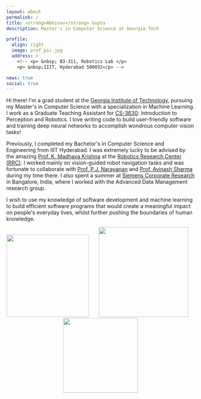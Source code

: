 ```yaml
---
layout: about
permalink: /
title: <strong>Abhinav</strong> Gupta
description: Master's in Computer Science at Georgia Tech

profile:
  align: right
  image: prof_pic.jpg
  address: >
    <!-- <p> &nbsp; B3-311, Robotics Lab </p>
    <p> &nbsp;IIIT, Hyderabad 500032</p> -->

news: true
social: true
---
```


Hi there! I'm a grad student at the [Georgia Institute of Technology](https://www.gatech.edu/), pursuing my Master's in Computer Science with a specialization in Machine Learning. I work as a Graduate Teaching Assistant for [CS-3630](https://harishravichandarblog.files.wordpress.com/2021/08/cs3630_fall2021_syllabus-v1-aug_22.pdf): Introduction to Perception and Robotics. I love writing code to build user-friendly software and training deep neural networks to accomplish wondrous computer vision tasks!  

Previously, I completed my Bachelor's in Computer Science and Engineering from IIIT Hyderabad. I was extremely lucky to be advised by the amazing [Prof. K. Madhava Krishna](https://scholar.google.com/citations?user=QDuPGHwAAAAJ&hl=en) at the [Robotics Research Center (RRC)](https://robotics.iiit.ac.in/). I worked mainly on vision-guided robot navigation tasks and was fortunate to collaborate with [Prof. P.J. Narayanan](https://scholar.google.com/citations?user=3HKjt_IAAAAJ&hl=en) and [Prof. Avinash Sharma](https://scholar.google.com/citations?user=4ladtC0AAAAJ&hl=en) during my time there. I also spent a summer at [Siemens Corporate Research](https://new.siemens.com/in/en.html) in Bangalore, India, where I worked with the Advanced Data Management research group.

I wish to use my knowledge of software development and machine learning to build efficient software programs that would create a meaningful impact on people's everyday lives, whilst further pushing the boundaries of human knowledge. 
<br>

<!-- <div class="row">
    <div class="col-sm mt-3 mt-md-0">
        <img width="100" class="img-fluid rounded z-depth-1" src="{{ '/assets/img/IIIT.png' | relative_url }}" alt="" />
    </div>
    <div class="col-sm mt-3 mt-md-0">
        <img width="100" class="img-fluid rounded z-depth-1" src="{{ '/assets/img/RRC.png' | relative_url }}" alt="" />
    </div>
    <div class="col-sm mt-3 mt-md-0">
        <img width="100" class="img-fluid rounded z-depth-1" src="{{ '/assets/img/siemens.jpeg' | relative_url }}" />
    </div>
</div> -->

<div>
	<center>
    <img width="220" src="{{ site.baseurl }}/assets/img/gt.png"> &ensp; &ensp;
    <img width="240" src="{{ site.baseurl }}/assets/img/IIIT.png"> &nbsp; &nbsp;  
    <img width="200" src="{{ site.baseurl }}/assets/img/siemens.jpeg">
	</center>
</div>

<!-- <div>
    &ensp; &ensp; Honours (2019-2021) &nbsp; &ensp; &ensp; &ensp; &ensp;
    Bachelors (2017-2021) &ensp; &ensp; &nbsp;
    Research Intern (Summer 2020) &nbsp; 
</div> -->

<!-- 
OLD: 
Hi there! I’m a senior year student at the International Institute of Information Technology (IIIT), Hyderabad, pursuing my bachelors in computer science and engineering. I am an undergraduate honours researcher at the Robotics Research Center (RRC), lucky to be advised by Prof. K. Madhava Krishna. I like to work at the intersection of computer vision, deep learning and robotics, with a focus on vision-based robot navigation.

I am also associated with the Centre for Visual Information Technology (CVIT), where I’ve been fortunate to work on research projects with Prof. P.J. Narayanan and Prof. Avinash Sharma during my junior and senior years. I also spent a summer at Siemens Corporate Research in Bangalore, India, where I worked with the Advanced Data Management research group.

I am really interested in the interplay between vision and other fields, which is why I love working in robotic vision. My research is all about extracting crucial information from images and helping robots understand what they see. My other interests include human pose estimation and neuromorphic vision algorithms. If you’d like to know more about my work or have questions about anything else, feel free to send me an email! -->